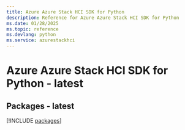 ```yaml
---
title: Azure Azure Stack HCI SDK for Python
description: Reference for Azure Azure Stack HCI SDK for Python
ms.date: 01/28/2025
ms.topic: reference
ms.devlang: python
ms.service: azurestackhci
---
```

# Azure Azure Stack HCI SDK for Python - latest
## Packages - latest
[!INCLUDE [packages](azure-stack-hci-index.md)]